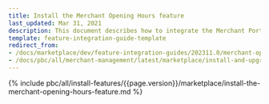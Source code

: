 ```yaml
---
title: Install the Merchant Opening Hours feature
last_updated: Mar 31, 2021
description: This document describes how to integrate the Merchant Portal Core feature into a Spryker project.
template: feature-integration-guide-template
redirect_from: 
- /docs/marketplace/dev/feature-integration-guides/202311.0/merchant-opening-hours-feature-integration.html
- /docs/pbc/all/merchant-management/latest/marketplace/install-and-upgrade/install-features/install-the-merchant-opening-hours-feature.html
---
```


{% include pbc/all/install-features/{{page.version}}/marketplace/install-the-merchant-opening-hours-feature.md %} <!-- To edit, see /_includes/pbc/all/install-features/202311.0/marketplace/install-the-merchant-opening-hours-feature.md -->
